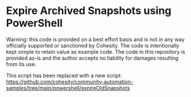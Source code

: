 # Expire Archived Snapshots using PowerShell

Warning: this code is provided on a best effort basis and is not in any way officially supported or sanctioned by Cohesity. The code is intentionally kept simple to retain value as example code. The code in this repository is provided as-is and the author accepts no liability for damages resulting from its use.

This script has been replaced with a new script: <https://github.com/cohesity/community-automation-samples/tree/main/powershell/expireOldSnapshots>
